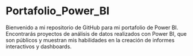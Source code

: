 # Portafolio_Power_BI
Bienvenido a mi repositorio de GitHub para mi portafolio de Power BI. Encontrarás proyectos de análisis de datos realizados con Power BI, que son públicos y muestran mis habilidades en la creación de informes interactivos y dashboards.
